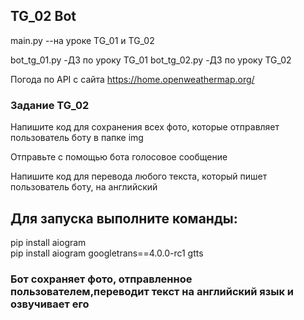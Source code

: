 ## TG_02 Bot
 
main.py --на уроке TG_01 и TG_02

bot_tg_01.py -ДЗ по уроку TG_01
bot_tg_02.py -ДЗ по уроку TG_02

Погода по API с сайта https://home.openweathermap.org/

### Задание TG_02

Напишите код для сохранения всех фото, которые отправляет пользователь боту в папке img

Отправьте с помощью бота голосовое сообщение

Напишите код для перевода любого текста, который пишет пользователь боту, на английский 
## Для запуска выполните команды:
pip install aiogram  
pip install aiogram googletrans==4.0.0-rc1 gtts

### Бот сохраняет фото, отправленное пользователем,переводит текст на английский язык и озвучивает его

